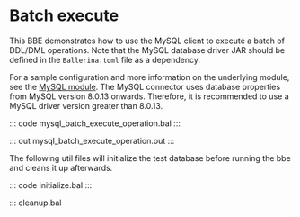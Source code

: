 # Batch execute

This BBE demonstrates how to use the MySQL client to execute a batch of
DDL/DML operations. Note that the MySQL database driver JAR should be defined in
the `Ballerina.toml` file as a dependency.

For a sample configuration and more information on the underlying module, see the [MySQL module](https://docs.central.ballerina.io/ballerinax/mysql/latest/).
The MySQL connector uses database properties from MySQL version 8.0.13 onwards. Therefore, it is
recommended to use a MySQL driver version greater than 8.0.13.

::: code mysql_batch_execute_operation.bal :::

::: out mysql_batch_execute_operation.out :::

The following util files will initialize the test database before running the bbe and cleans it up afterwards.

::: code initialize.bal :::

::: cleanup.bal
